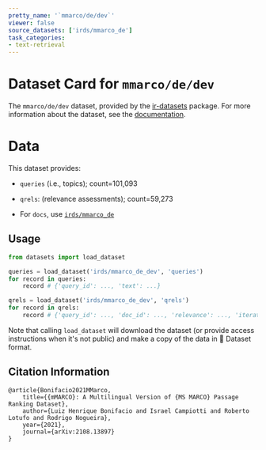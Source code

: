 ```yaml
---
pretty_name: '`mmarco/de/dev`'
viewer: false
source_datasets: ['irds/mmarco_de']
task_categories:
- text-retrieval
---
```


# Dataset Card for `mmarco/de/dev`

The `mmarco/de/dev` dataset, provided by the [ir-datasets](https://ir-datasets.com/) package.
For more information about the dataset, see the [documentation](https://ir-datasets.com/mmarco#mmarco/de/dev).

# Data

This dataset provides:
 - `queries` (i.e., topics); count=101,093
 - `qrels`: (relevance assessments); count=59,273

 - For `docs`, use [`irds/mmarco_de`](https://huggingface.co/datasets/irds/mmarco_de)

## Usage

```python
from datasets import load_dataset

queries = load_dataset('irds/mmarco_de_dev', 'queries')
for record in queries:
    record # {'query_id': ..., 'text': ...}

qrels = load_dataset('irds/mmarco_de_dev', 'qrels')
for record in qrels:
    record # {'query_id': ..., 'doc_id': ..., 'relevance': ..., 'iteration': ...}

```

Note that calling `load_dataset` will download the dataset (or provide access instructions when it's not public) and make a copy of the
data in 🤗 Dataset format.

## Citation Information

```
@article{Bonifacio2021MMarco,
    title={{mMARCO}: A Multilingual Version of {MS MARCO} Passage Ranking Dataset},
    author={Luiz Henrique Bonifacio and Israel Campiotti and Roberto Lotufo and Rodrigo Nogueira},
    year={2021},
    journal={arXiv:2108.13897}
}
```
